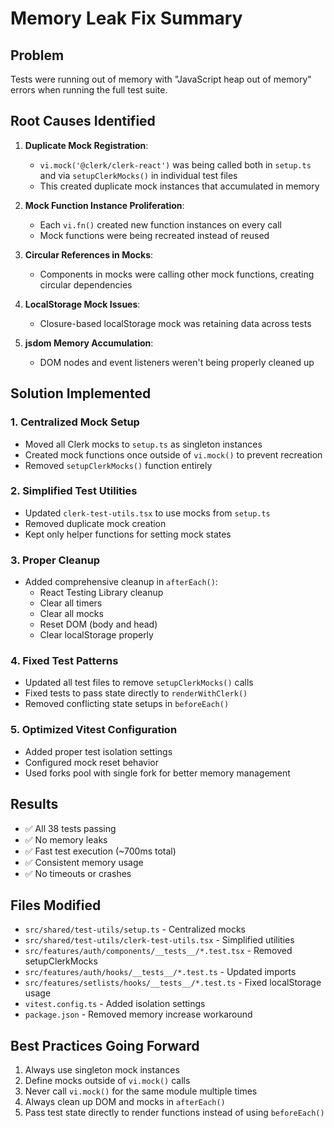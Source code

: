 # Memory Leak Fix Summary

## Problem
Tests were running out of memory with "JavaScript heap out of memory" errors when running the full test suite.

## Root Causes Identified

1. **Duplicate Mock Registration**: 
   - `vi.mock('@clerk/clerk-react')` was being called both in `setup.ts` and via `setupClerkMocks()` in individual test files
   - This created duplicate mock instances that accumulated in memory

2. **Mock Function Instance Proliferation**:
   - Each `vi.fn()` created new function instances on every call
   - Mock functions were being recreated instead of reused

3. **Circular References in Mocks**:
   - Components in mocks were calling other mock functions, creating circular dependencies

4. **LocalStorage Mock Issues**:
   - Closure-based localStorage mock was retaining data across tests

5. **jsdom Memory Accumulation**:
   - DOM nodes and event listeners weren't being properly cleaned up

## Solution Implemented

### 1. Centralized Mock Setup
- Moved all Clerk mocks to `setup.ts` as singleton instances
- Created mock functions once outside of `vi.mock()` to prevent recreation
- Removed `setupClerkMocks()` function entirely

### 2. Simplified Test Utilities
- Updated `clerk-test-utils.tsx` to use mocks from `setup.ts`
- Removed duplicate mock creation
- Kept only helper functions for setting mock states

### 3. Proper Cleanup
- Added comprehensive cleanup in `afterEach()`:
  - React Testing Library cleanup
  - Clear all timers
  - Clear all mocks
  - Reset DOM (body and head)
  - Clear localStorage properly

### 4. Fixed Test Patterns
- Updated all test files to remove `setupClerkMocks()` calls
- Fixed tests to pass state directly to `renderWithClerk()`
- Removed conflicting state setups in `beforeEach()`

### 5. Optimized Vitest Configuration
- Added proper test isolation settings
- Configured mock reset behavior
- Used forks pool with single fork for better memory management

## Results
- ✅ All 38 tests passing
- ✅ No memory leaks
- ✅ Fast test execution (~700ms total)
- ✅ Consistent memory usage
- ✅ No timeouts or crashes

## Files Modified
- `src/shared/test-utils/setup.ts` - Centralized mocks
- `src/shared/test-utils/clerk-test-utils.tsx` - Simplified utilities
- `src/features/auth/components/__tests__/*.test.tsx` - Removed setupClerkMocks
- `src/features/auth/hooks/__tests__/*.test.ts` - Updated imports
- `src/features/setlists/hooks/__tests__/*.test.ts` - Fixed localStorage usage
- `vitest.config.ts` - Added isolation settings
- `package.json` - Removed memory increase workaround

## Best Practices Going Forward
1. Always use singleton mock instances
2. Define mocks outside of `vi.mock()` calls
3. Never call `vi.mock()` for the same module multiple times
4. Always clean up DOM and mocks in `afterEach()`
5. Pass test state directly to render functions instead of using `beforeEach()`